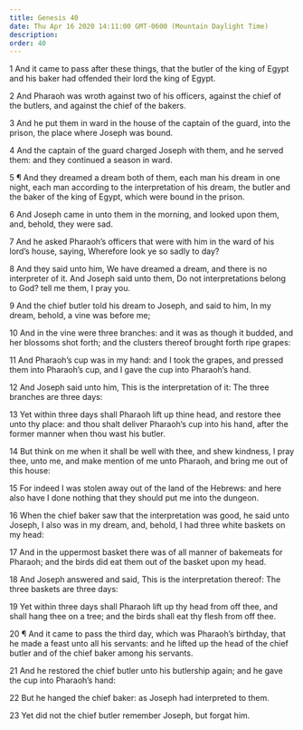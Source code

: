 ```yaml
---
title: Genesis 40
date: Thu Apr 16 2020 14:11:00 GMT-0600 (Mountain Daylight Time)
description: 
order: 40
---
```


<p>
  1 And it came to pass after these things, that the butler of the king of Egypt
  and his baker had offended their lord the king of Egypt.
</p>
<p>
  2 And Pharaoh was wroth against two of his officers, against the chief of the
  butlers, and against the chief of the bakers.
</p>
<p>
  3 And he put them in ward in the house of the captain of the guard, into the
  prison, the place where Joseph was bound.
</p>
<p>
  4 And the captain of the guard charged Joseph with them, and he served them:
  and they continued a season in ward.
</p>
<p>
  5 &#xB6; And they dreamed a dream both of them, each man his dream in one
  night, each man according to the interpretation of his dream, the butler and
  the baker of the king of Egypt, which were bound in the prison.
</p>
<p>
  6 And Joseph came in unto them in the morning, and looked upon them, and,
  behold, they were sad.
</p>
<p>
  7 And he asked Pharaoh&#x2019;s officers that were with him in the ward of his
  lord&#x2019;s house, saying, Wherefore look ye so sadly to day?
</p>
<p>
  8 And they said unto him, We have dreamed a dream, and there is no interpreter
  of it. And Joseph said unto them, Do not interpretations belong to God? tell
  me them, I pray you.
</p>
<p>
  9 And the chief butler told his dream to Joseph, and said to him, In my dream,
  behold, a vine was before me;
</p>
<p>
  10 And in the vine were three branches: and it was as though it budded, and
  her blossoms shot forth; and the clusters thereof brought forth ripe grapes:
</p>
<p>
  11 And Pharaoh&#x2019;s cup was in my hand: and I took the grapes, and pressed
  them into Pharaoh&#x2019;s cup, and I gave the cup into Pharaoh&#x2019;s hand.
</p>
<p>
  12 And Joseph said unto him, This is the interpretation of it: The three
  branches are three days:
</p>
<p>
  13 Yet within three days shall Pharaoh lift up thine head, and restore thee
  unto thy place: and thou shalt deliver Pharaoh&#x2019;s cup into his hand,
  after the former manner when thou wast his butler.
</p>
<p>
  14 But think on me when it shall be well with thee, and shew kindness, I pray
  thee, unto me, and make mention of me unto Pharaoh, and bring me out of this
  house:
</p>
<p>
  15 For indeed I was stolen away out of the land of the Hebrews: and here also
  have I done nothing that they should put me into the dungeon.
</p>
<p>
  16 When the chief baker saw that the interpretation was good, he said unto
  Joseph, I also was in my dream, and, behold, I had three white baskets on my
  head:
</p>
<p>
  17 And in the uppermost basket there was of all manner of bakemeats for
  Pharaoh; and the birds did eat them out of the basket upon my head.
</p>
<p>
  18 And Joseph answered and said, This is the interpretation thereof: The three
  baskets are three days:
</p>
<p>
  19 Yet within three days shall Pharaoh lift up thy head from off thee, and
  shall hang thee on a tree; and the birds shall eat thy flesh from off thee.
</p>
<p>
  20 &#xB6; And it came to pass the third day, which was Pharaoh&#x2019;s
  birthday, that he made a feast unto all his servants: and he lifted up the
  head of the chief butler and of the chief baker among his servants.
</p>
<p>
  21 And he restored the chief butler unto his butlership again; and he gave the
  cup into Pharaoh&#x2019;s hand:
</p>
<p>22 But he hanged the chief baker: as Joseph had interpreted to them.</p>
<p>23 Yet did not the chief butler remember Joseph, but forgat him.</p>
